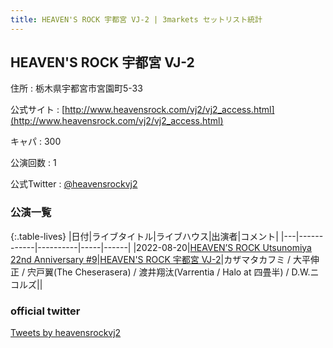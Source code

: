```yaml
---
title: HEAVEN'S ROCK 宇都宮 VJ-2 | 3markets セットリスト統計
---
```

## HEAVEN'S ROCK 宇都宮 VJ-2

住所
:    栃木県宇都宮市宮園町5-33

公式サイト
:    [http://www.heavensrock.com/vj2/vj2_access.html](http://www.heavensrock.com/vj2/vj2_access.html)

キャパ
:    300

公演回数
: 1


公式Twitter
: <a href="https://twitter.com/heavensrockvj2">@heavensrockvj2</a>


### 公演一覧

{:.table-lives}
|日付|ライブタイトル|ライブハウス|出演者|コメント|
|---|------------|----------|-----|------|
|<span class="nowrap">2022-08-20</span>|[HEAVEN’S ROCK Utsunomiya 22nd Anniversary #9](live032.html)|[HEAVEN'S ROCK 宇都宮 VJ-2](livehouse027.html)|カザマタカフミ / 大平伸正 / 宍戸翼(The Cheserasera) / 渡井翔汰(Varrentia / Halo at 四畳半) / D.W.ニコルズ||



### official twitter

<a class="twitter-timeline" href="https://twitter.com/heavensrockvj2?ref_src=twsrc%5Etfw">Tweets by heavensrockvj2</a> <script async src="https://platform.twitter.com/widgets.js" charset="utf-8"></script>